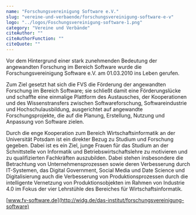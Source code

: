 ```yaml
---
name: "Forschungsvereinigung Software e.V."
slug: "vereine-und-verbaende/forschungsvereinigung-software-e-v"
logo: "../logos/Foschungsvereinigung-software-1.png"
category: "Vereine und Verbände"
citeAuthor: ""
citeAuthorFunction: ""
citeQuote: ""
---
```


Vor dem Hintergrund einer stark zunehmenden Bedeutung der angewandten Forschung im Bereich Software wurde die Forschungsvereinigung Software e.V. am 01.03.2010 ins Leben gerufen.

Zum Ziel gesetzt hat sich die FVS die Förderung der angewandten Forschung im Bereich Software; sie schließt damit eine Förderungslücke und schaffte eine einmalige Plattform des Austausches, der Kooperationen und des Wissenstransfers zwischen Softwareforschung, Softwareindustrie und Hochschulausbildung, ausgerichtet auf angewandte Forschungsprojekte, die auf die Planung, Erstellung, Nutzung und Anpassung von Software zielen.

Durch die enge Kooperation zum Bereich Wirtschaftsinformatik an der Universität Potsdam ist ein direkter Bezug zu Studium und Forschung gegeben. Dabei ist es ein Ziel, junge Frauen für das Studium an der Schnittstelle von Informatik und Betriebswirtschaftslehre zu motivieren und zu qualifizierten Fachkräften auszubilden. Dabei stehen insbesondere die Betrachtung von Unternehmensprozessen sowie deren Verbesserung durch IT-Systemen, das Digital Government, Social Media und Date Science und Digitalisierung auch die Verbesserung von Produktionsprozessen durch die intelligente Vernetzung von Produktionsobjekten im Rahmen von Industrie 4.0 im Fokus der vier Lehrstühle des Bereiches für Wirtschaftsinformatik.

[www.fv-software.de](http://widg.de/das-institut/forschungsvereinigung-software)

